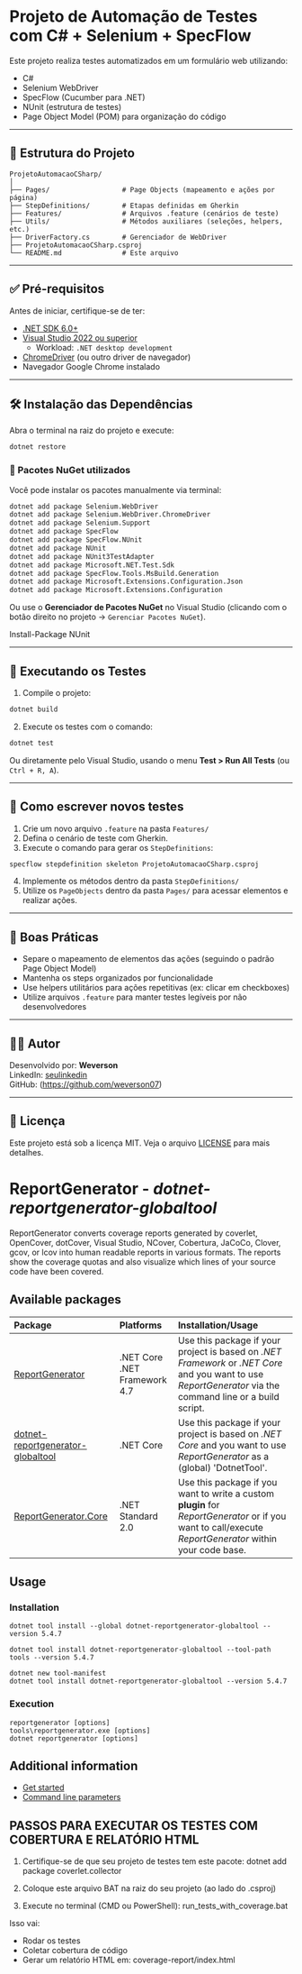 # Projeto de Automação de Testes com C# + Selenium + SpecFlow

Este projeto realiza testes automatizados em um formulário web utilizando:

- C#
- Selenium WebDriver
- SpecFlow (Cucumber para .NET)
- NUnit (estrutura de testes)
- Page Object Model (POM) para organização do código

---

## 📁 Estrutura do Projeto

```
ProjetoAutomacaoCSharp/
│
├── Pages/                  # Page Objects (mapeamento e ações por página)
├── StepDefinitions/        # Etapas definidas em Gherkin
├── Features/               # Arquivos .feature (cenários de teste)
├── Utils/                  # Métodos auxiliares (seleções, helpers, etc.)
├── DriverFactory.cs        # Gerenciador de WebDriver
├── ProjetoAutomacaoCSharp.csproj
└── README.md               # Este arquivo
```

---

## ✅ Pré-requisitos

Antes de iniciar, certifique-se de ter:

- [.NET SDK 6.0+](https://dotnet.microsoft.com/download)
- [Visual Studio 2022 ou superior](https://visualstudio.microsoft.com/)
  - Workload: `.NET desktop development`
- [ChromeDriver](https://chromedriver.chromium.org/downloads) (ou outro driver de navegador)
- Navegador Google Chrome instalado

---

## 🛠️ Instalação das Dependências

Abra o terminal na raiz do projeto e execute:

```bash
dotnet restore
```

### 🧩 Pacotes NuGet utilizados

Você pode instalar os pacotes manualmente via terminal:

```bash
dotnet add package Selenium.WebDriver
dotnet add package Selenium.WebDriver.ChromeDriver
dotnet add package Selenium.Support
dotnet add package SpecFlow
dotnet add package SpecFlow.NUnit
dotnet add package NUnit
dotnet add package NUnit3TestAdapter
dotnet add package Microsoft.NET.Test.Sdk
dotnet add package SpecFlow.Tools.MsBuild.Generation
dotnet add package Microsoft.Extensions.Configuration.Json
dotnet add package Microsoft.Extensions.Configuration
```

Ou use o **Gerenciador de Pacotes NuGet** no Visual Studio (clicando com o botão direito no projeto → `Gerenciar Pacotes NuGet`).

Install-Package NUnit

---

## 🚀 Executando os Testes

1. Compile o projeto:

```bash
dotnet build
```

2. Execute os testes com o comando:

```bash
dotnet test
```

Ou diretamente pelo Visual Studio, usando o menu **Test > Run All Tests** (ou `Ctrl + R, A`).

---

## 🧪 Como escrever novos testes

1. Crie um novo arquivo `.feature` na pasta `Features/`
2. Defina o cenário de teste com Gherkin.
3. Execute o comando para gerar os `StepDefinitions`:

```bash
specflow stepdefinition skeleton ProjetoAutomacaoCSharp.csproj
```

4. Implemente os métodos dentro da pasta `StepDefinitions/`
5. Utilize os `PageObjects` dentro da pasta `Pages/` para acessar elementos e realizar ações.

---

## 🧼 Boas Práticas

- Separe o mapeamento de elementos das ações (seguindo o padrão Page Object Model)
- Mantenha os steps organizados por funcionalidade
- Use helpers utilitários para ações repetitivas (ex: clicar em checkboxes)
- Utilize arquivos `.feature` para manter testes legíveis por não desenvolvedores

---

## 👨‍💻 Autor

Desenvolvido por: **Weverson**  
LinkedIn: [seulinkedin](https://www.linkedin.com/in/wefferson07)  
GitHub: (https://github.com/weverson07)

---

## 📄 Licença

Este projeto está sob a licença MIT. Veja o arquivo [LICENSE](LICENSE) para mais detalhes.

# ReportGenerator - *dotnet-reportgenerator-globaltool*
ReportGenerator converts coverage reports generated by coverlet, OpenCover, dotCover, Visual Studio, NCover, Cobertura, JaCoCo, Clover, gcov, or lcov into human readable reports in various formats. The reports show the coverage quotas and also visualize which lines of your source code have been covered.

## Available packages

|**Package**|**Platforms**|**Installation/Usage**|
|:----------|:------------|:---------------------|
|[ReportGenerator](https://www.nuget.org/packages/ReportGenerator)|.NET Core<br/>.NET Framework 4.7|Use this package if your project is based on *.NET Framework* or *.NET Core* and you want to use *ReportGenerator* via the command line or a build script.|
|[dotnet-reportgenerator-globaltool](https://www.nuget.org/packages/dotnet-reportgenerator-globaltool)|.NET Core|Use this package if your project is based on *.NET Core* and you want to use *ReportGenerator* as a (global) 'DotnetTool'.|
|[ReportGenerator.Core](https://www.nuget.org/packages/ReportGenerator.Core)|.NET Standard 2.0|Use this package if you want to write a custom **plugin** for *ReportGenerator* or if you want to call/execute *ReportGenerator* within your code base.|

## Usage

### Installation
```
dotnet tool install --global dotnet-reportgenerator-globaltool --version 5.4.7

dotnet tool install dotnet-reportgenerator-globaltool --tool-path tools --version 5.4.7

dotnet new tool-manifest
dotnet tool install dotnet-reportgenerator-globaltool --version 5.4.7
```

### Execution
```
reportgenerator [options]
tools\reportgenerator.exe [options]
dotnet reportgenerator [options]
```

## Additional information
- [Get started](https://reportgenerator.io/getstarted)
- [Command line parameters](https://reportgenerator.io/usage)


## PASSOS PARA EXECUTAR OS TESTES COM COBERTURA E RELATÓRIO HTML ##

1. Certifique-se de que seu projeto de testes tem este pacote:
   dotnet add package coverlet.collector

2. Coloque este arquivo BAT na raiz do seu projeto (ao lado do .csproj)

3. Execute no terminal (CMD ou PowerShell):
   run_tests_with_coverage.bat

Isso vai:
- Rodar os testes
- Coletar cobertura de código
- Gerar um relatório HTML em: coverage-report/index.html